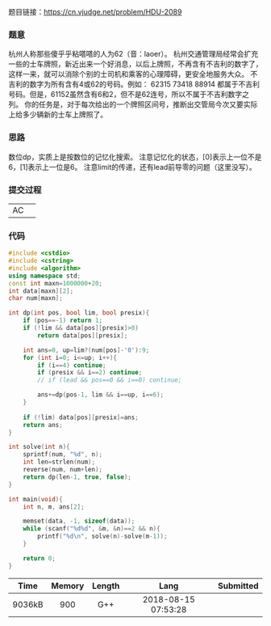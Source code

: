 题目链接：<https://cn.vjudge.net/problem/HDU-2089>

### 题意
杭州人称那些傻乎乎粘嗒嗒的人为62（音：laoer）。
杭州交通管理局经常会扩充一些的士车牌照，新近出来一个好消息，以后上牌照，不再含有不吉利的数字了，这样一来，就可以消除个别的士司机和乘客的心理障碍，更安全地服务大众。
不吉利的数字为所有含有4或62的号码。例如：
62315 73418 88914
都属于不吉利号码。但是，61152虽然含有6和2，但不是62连号，所以不属于不吉利数字之列。
你的任务是，对于每次给出的一个牌照区间号，推断出交管局今次又要实际上给多少辆新的士车上牌照了。

### 思路
数位dp，实质上是按数位的记忆化搜索。
注意记忆化的状态，[0]表示上一位不是6，[1]表示上一位是6。
注意limit的传递，还有lead前导零的问题（这里没写）。

### 提交过程
|||
:-|:-
AC|

### 代码
```cpp
#include <cstdio>
#include <cstring>
#include <algorithm>
using namespace std;
const int maxn=1000000+20;
int data[maxn][2];
char num[maxn];

int dp(int pos, bool lim, bool presix){
    if (pos==-1) return 1;
    if (!lim && data[pos][presix]>0)
        return data[pos][presix];

    int ans=0, up=lim?(num[pos]-'0'):9;
    for (int i=0; i<=up; i++){
        if (i==4) continue;
        if (presix && i==2) continue;
        // if (lead && pos==0 && i==0) continue;

        ans+=dp(pos-1, lim && i==up, i==6);
    }
    
    if (!lim) data[pos][presix]=ans;
    return ans;
}

int solve(int n){
    sprintf(num, "%d", n);
    int len=strlen(num);
    reverse(num, num+len);
    return dp(len-1, true, false);
}

int main(void){
    int n, m, ans[2];

    memset(data, -1, sizeof(data));
    while (scanf("%d%d", &m, &n)==2 && n){
        printf("%d\n", solve(n)-solve(m-1));
    }

    return 0;
}

```

Time|Memory|Length|Lang|Submitted
:-:|:-:|:-:|:-:|:-:
9036kB|900|G++|2018-08-15 07:53:28